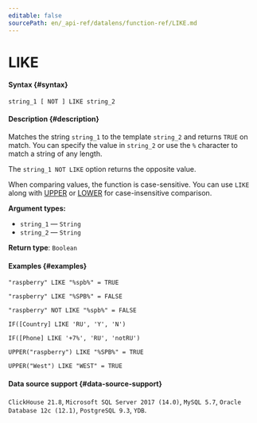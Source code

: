 ```yaml
---
editable: false
sourcePath: en/_api-ref/datalens/function-ref/LIKE.md
---
```


# LIKE



#### Syntax {#syntax}


```
string_1 [ NOT ] LIKE string_2
```

#### Description {#description}
Matches the string `string_1` to the template `string_2` and returns `TRUE` on match.
You can specify the value in `string_2` or use the `%` character to match a string of any length.

The `string_1 NOT LIKE` option returns the opposite value.

When comparing values, the function is case-sensitive. You can use `LIKE` along with [UPPER](UPPER.md) or [LOWER](LOWER.md) for case-insensitive comparison.

**Argument types:**
- `string_1` — `String`
- `string_2` — `String`


**Return type**: `Boolean`

#### Examples {#examples}

```
"raspberry" LIKE "%spb%" = TRUE
```

```
"raspberry" LIKE "%SPB%" = FALSE
```

```
"raspberry" NOT LIKE "%spb%" = FALSE
```

```
IF([Country] LIKE 'RU', 'Y', 'N')
```

```
IF([Phone] LIKE '+7%', 'RU', 'notRU')
```

```
UPPER("raspberry") LIKE "%SPB%" = TRUE
```

```
UPPER("West") LIKE "WEST" = TRUE
```


#### Data source support {#data-source-support}

`ClickHouse 21.8`, `Microsoft SQL Server 2017 (14.0)`, `MySQL 5.7`, `Oracle Database 12c (12.1)`, `PostgreSQL 9.3`, `YDB`.
